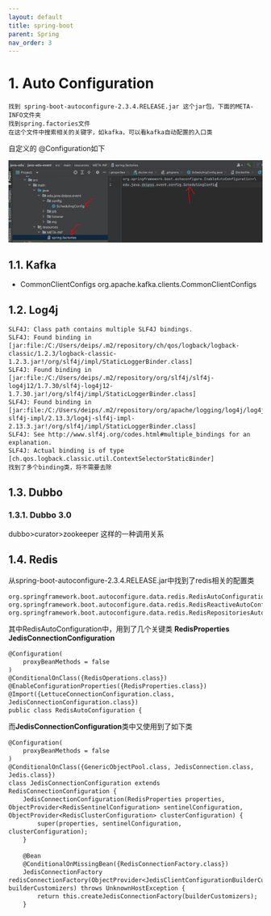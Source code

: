 ```yaml
---
layout: default
title: spring-boot
parent: Spring
nav_order: 3
---
```


# 1. Auto Configuration

```text
找到 spring-boot-autoconfigure-2.3.4.RELEASE.jar 这个jar包，下面的META-INFO文件夹
找到spring.factories文件
在这个文件中搜索相关的关键字，如kafka，可以看kafka自动配置的入口类
```
自定义的 @Configuration如下

![auto-config-metainfo.png](..%2F..%2Fassets%2Fimg%2Fspring%2Fauto-config-metainfo.png)

## 1.1. Kafka

- CommonClientConfigs org.apache.kafka.clients.CommonClientConfigs

## 1.2. Log4j

```text
SLF4J: Class path contains multiple SLF4J bindings.
SLF4J: Found binding in [jar:file:/C:/Users/deips/.m2/repository/ch/qos/logback/logback-classic/1.2.3/logback-classic-1.2.3.jar!/org/slf4j/impl/StaticLoggerBinder.class]
SLF4J: Found binding in [jar:file:/C:/Users/deips/.m2/repository/org/slf4j/slf4j-log4j12/1.7.30/slf4j-log4j12-1.7.30.jar!/org/slf4j/impl/StaticLoggerBinder.class]
SLF4J: Found binding in [jar:file:/C:/Users/deips/.m2/repository/org/apache/logging/log4j/log4j-slf4j-impl/2.13.3/log4j-slf4j-impl-2.13.3.jar!/org/slf4j/impl/StaticLoggerBinder.class]
SLF4J: See http://www.slf4j.org/codes.html#multiple_bindings for an explanation.
SLF4J: Actual binding is of type [ch.qos.logback.classic.util.ContextSelectorStaticBinder]
找到了多个binding类，将不需要去除
```

## 1.3. Dubbo

### 1.3.1. Dubbo 3.0

dubbo>curator>zookeeper
这样的一种调用关系


## 1.4. Redis

从spring-boot-autoconfigure-2.3.4.RELEASE.jar中找到了redis相关的配置类
```shell
org.springframework.boot.autoconfigure.data.redis.RedisAutoConfiguration,\
org.springframework.boot.autoconfigure.data.redis.RedisReactiveAutoConfiguration,\
org.springframework.boot.autoconfigure.data.redis.RedisRepositoriesAutoConfiguration,\
```
其中RedisAutoConfiguration中，用到了几个关键类  **RedisProperties** **JedisConnectionConfiguration**
```shell
@Configuration(
    proxyBeanMethods = false
)
@ConditionalOnClass({RedisOperations.class})
@EnableConfigurationProperties({RedisProperties.class})
@Import({LettuceConnectionConfiguration.class, JedisConnectionConfiguration.class})
public class RedisAutoConfiguration {
```

而**JedisConnectionConfiguration**类中又使用到了如下类
```shell
@Configuration(
    proxyBeanMethods = false
)
@ConditionalOnClass({GenericObjectPool.class, JedisConnection.class, Jedis.class})
class JedisConnectionConfiguration extends RedisConnectionConfiguration {
    JedisConnectionConfiguration(RedisProperties properties, ObjectProvider<RedisSentinelConfiguration> sentinelConfiguration, ObjectProvider<RedisClusterConfiguration> clusterConfiguration) {
        super(properties, sentinelConfiguration, clusterConfiguration);
    }

    @Bean
    @ConditionalOnMissingBean({RedisConnectionFactory.class})
    JedisConnectionFactory redisConnectionFactory(ObjectProvider<JedisClientConfigurationBuilderCustomizer> builderCustomizers) throws UnknownHostException {
        return this.createJedisConnectionFactory(builderCustomizers);
    }
```